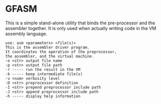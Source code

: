 # GFASM
This is a simple stand-alone utility that binds the pre-processor and the assembler together. It is only used when actually writing code in the VM assembly language.

```
use: asm <parameters> <file(s)>
This is the assembler driver program.
It coordinates the operation of the preprocessor,
the assembler, and the virtual machine.
-o <str> output file name
-p <str> output file path
-r ----- run the result in the VM
-k ----- keep intermediate file(s)
-v <num> verbosity level
-D <str> preprocessor definition
-I <str> prepend preprocessor include path
-J <str> append preprocessor include path
-h ----- display help information
```
